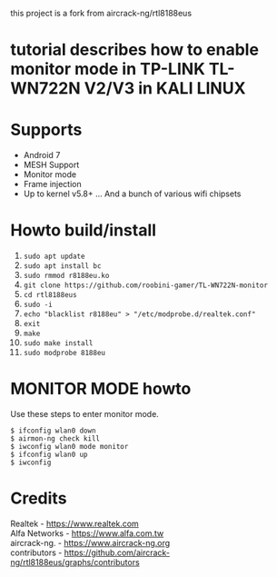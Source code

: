 this project is a fork from aircrack-ng/rtl8188eus


# tutorial describes how to enable monitor mode in TP-LINK TL-WN722N V2/V3 in KALI LINUX



# Supports
* Android 7
* MESH Support
* Monitor mode
* Frame injection
* Up to kernel v5.8+
... And a bunch of various wifi chipsets

# Howto build/install
1. `sudo apt update`
2. `sudo apt install bc`
3. `sudo rmmod r8188eu.ko`
4. `git clone https://github.com/roobini-gamer/TL-WN722N-monitor`
5. `cd rtl8188eus`
6. `sudo -i`
7. `echo "blacklist r8188eu" > "/etc/modprobe.d/realtek.conf"`
8. `exit`
9. `make`
10. `sudo make install`
11. `sudo modprobe 8188eu`


# MONITOR MODE howto
Use these steps to enter monitor mode.
```
$ ifconfig wlan0 down
$ airmon-ng check kill
$ iwconfig wlan0 mode monitor
$ ifconfig wlan0 up
$ iwconfig
```


# Credits
Realtek       - https://www.realtek.com<br>
Alfa Networks - https://www.alfa.com.tw<br>
aircrack-ng.  - https://www.aircrack-ng.org<br>
contributors  - https://github.com/aircrack-ng/rtl8188eus/graphs/contributors<br>

